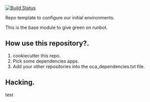 [![Build Status](https://travis-ci.org/Vauxoo/vauxooci-template.svg?branch=8.0)](https://travis-ci.org/Vauxoo/vauxooci-template)


Repo template to configure our initial environments.

This is the base module to give green on runbot.

How use this repository?.
---

1. cookiecutter this repo.
2. Pick some dependencies apps.
3. Add your other repositories into the oca_dependencies.txt file.

Hacking.
---

test
